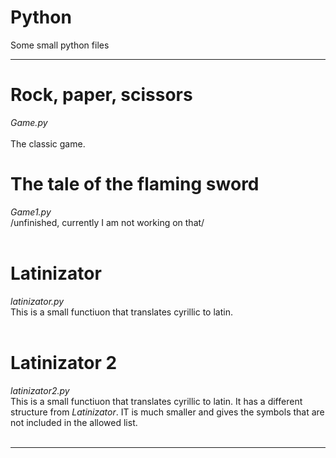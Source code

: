 # Python
Some small python files

---------------------------------------------------------

# Rock, paper, scissors
<i>Game.py</i><br><br> The classic game.
# The tale of the flaming sword
<i>Game1.py</i> <br>/unfinished, currently I am not working on that/<br><br>
# Latinizator
<i>latinizator.py</i> <br>This is a small functiuon that translates cyrillic to latin.<br><br>
# Latinizator 2
<i>latinizator2.py</i> <br>This is a small functiuon that translates cyrillic to latin. It has a different structure from <i>Latinizator</i>. IT is much smaller and gives the symbols that are not included in the allowed list.<br><br>

---------------------------------------------------------
